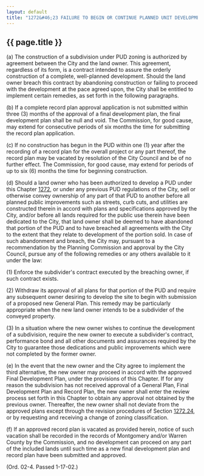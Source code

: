 ---
layout: default 
title: "1272&#46;23 FAILURE TO BEGIN OR CONTINUE PLANNED UNIT DEVELOPMENT&#46;"---

{{ page.title }}
----------------

​(a) The construction of a subdivision under PUD zoning is authorized by
agreement between the City and the land owner. This agreement,
regardless of its form, is a contract intended to assure the orderly
construction of a complete, well-planned development. Should the land
owner breach this contract by abandoning construction or failing to
proceed with the development at the pace agreed upon, the City shall be
entitled to implement certain remedies, as set forth in the following
paragraphs.

​(b) If a complete record plan approval application is not submitted
within three (3) months of the approval of a final development plan, the
final development plan shall be null and void. The Commission, for good
cause, may extend for consecutive periods of six months the time for
submitting the record plan application.

​(c) If no construction has begun in the PUD within one (1) year after
the recording of a record plan for the overall project or any part
thereof, the record plan may be vacated by resolution of the City
Council and be of no further effect. The Commission, for good cause, may
extend for periods of up to six (6) months the time for beginning
construction.

​(d) Should a land owner who has been authorized to develop a PUD under
this Chapter [1272](53182510.html), or under any previous PUD
regulations of the City, sell or otherwise convey ownership of any part
of that PUD to another before all planned public improvements such as
streets, curb cuts, and utilities are constructed therein in accord with
plans and specifications approved by the City, and/or before all lands
required for the public use therein have been dedicated to the City,
that land owner shall be deemed to have abandoned that portion of the
PUD and to have breached all agreements with the City to the extent that
they relate to development of the portion sold. In case of such
abandonment and breach, the City may, pursuant to a recommendation by
the Planning Commission and approval by the City Council, pursue any of
the following remedies or any others available to it under the law:

​(1) Enforce the subdivider's contract executed by the breaching owner,
if such contract exists.

​(2) Withdraw its approval of all plans for that portion of the PUD and
require any subsequent owner desiring to develop the site to begin with
submission of a proposed new General Plan. This remedy may be
particularly appropriate when the new land owner intends to be a
subdivider of the conveyed property.

​(3) In a situation where the new owner wishes to continue the
development of a subdivision, require the new owner to execute a
subdivider's contract, performance bond and all other documents and
assurances required by the City to guarantee those dedications and
public improvements which were not completed by the former owner.

​(e) In the event that the new owner and the City agree to implement the
third alternative, the new owner may proceed in accord with the approved
Final Development Plan, under the provisions of this Chapter. If for any
reason the subdivision has not received approval of a General Plan,
Final Development Plan and Record Plan, the new owner shall enter the
review process set forth in this Chapter to obtain any approval not
obtained by the previous owner. Thereafter, the new owner shall not
deviate from the approved plans except through the revision procedures
of Section [1272.24](544ee2ac.html), or by requesting and receiving a
change of zoning classification.

​(f) If an approved record plan is vacated as provided herein, notice of
such vacation shall be recorded in the records of Montgomery and/or
Warren County by the Commission, and no development can proceed on any
part of the included lands until such time as a new final development
plan and record plan have been submitted and approved.

(Ord. 02-4. Passed 1-17-02.)
